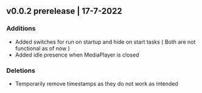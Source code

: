 ## v0.0.2 prerelease | 17-7-2022

### Additions

- Added switches for run on startup and hide on start tasks ( Both are not functional as of now )
- Added idle presence when MediaPlayer is closed

### Deletions

- Temporarily remove timestamps as they do not work as intended
